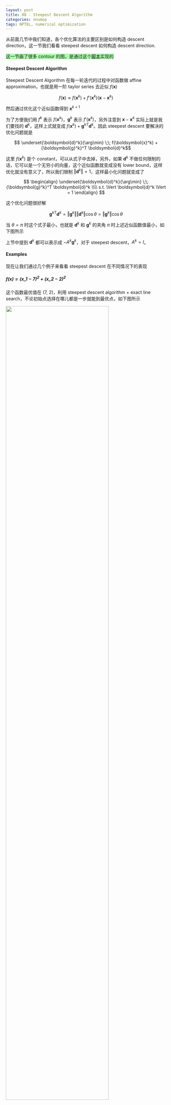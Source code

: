 ```yaml
---
layout: post
title: 08 - Steepest Descent Algorithm
categories: nnumop
tags: NPTEL, numerical optimization
---
```


从前面几节中我们知道，各个优化算法的主要区别是如何构造 descent direction，这一节我们看看 steepest descent 如何构造 descent direction.

<span style="background-color:#afa">这一节画了很多 contour 的图，是通过这个[脚本](../../../../resource/NNP/08-steepest/examples.py)实现的</span>

#### Steepest Descent Algorithm

Steepest Descent Algorithm 在每一轮迭代的过程中对函数做 affine approximation，也就是用一阶 taylor series 去近似 $f(\boldsymbol{x})$

$$f(\boldsymbol{x}) \approx f(\boldsymbol{x}^k) + f'(\boldsymbol{x}^k)(\boldsymbol{x} - \boldsymbol{x}^k)$$

然后通过优化这个近似函数得到 $\boldsymbol{x}^{k+1}$

为了方便我们用 $f^k$ 表示 $f(\boldsymbol{x}^k)$，$\boldsymbol{g}^k$ 表示 $f'(\boldsymbol{x}^k)$，另外注意到 $\boldsymbol{x} - \boldsymbol{x}^k$ 实际上就是我们要找的 $\boldsymbol{d}^k$，这样上式就变成 $f(\boldsymbol{x}^k) + {\boldsymbol{g}^k}^T \boldsymbol{d}^k$。因此 steepest descent 要解决的优化问题就是

$$ \underset{\boldsymbol{d}^k}{\arg\min} \;\; f(\boldsymbol{x}^k) + {\boldsymbol{g}^k}^T \boldsymbol{d}^k$$

这里 $f(\boldsymbol{x}^k)$ 是个 constant，可以从式子中去掉，另外，如果 $\boldsymbol{d}^k$ 不做任何限制的话，它可以是一个无穷小的向量，这个近似函数就变成没有 lower bound，这样优化就没有意义了，所以我们限制 $\Vert \boldsymbol{d}^k \Vert = 1$，这样最小化问题就变成了

$$
\begin{align}
\underset{\boldsymbol{d}^k}{\arg\min} \;\; {\boldsymbol{g}^k}^T \boldsymbol{d}^k \\\\
s.t. \Vert \boldsymbol{d}^k \Vert = 1
\end{align}
$$

这个优化问题很好解

$$
{\boldsymbol{g}^k}^T \boldsymbol{d}^k = \Vert \boldsymbol{g}^k \Vert \Vert \boldsymbol{d}^k \Vert \cos \theta = \Vert \boldsymbol{g}^k \Vert \cos \theta
$$

当 $\theta = \pi$ 时这个式子最小，也就是 $\boldsymbol{d}^k$ 和 $\boldsymbol{g}^k$ 的夹角 $\pi$ 时上述近似函数值最小，如下图所示

<object data="/resource/NNP/08-steepest/descent.svg" type="image/svg+xml" class="blkcenter"></object>

上节中提到 $\boldsymbol{d}^k$ 都可以表示成 $-A^k \boldsymbol{g}^k$，对于 steepest descent，$A^k = I$。

#### Examples

现在让我们通过几个例子来看看 steepest descent 在不同情况下的表现

##### $f(\boldsymbol{x}) = (\boldsymbol{x}\_1 - 7)^2 + (\boldsymbol{x}\_2 - 2)^2$

这个函数最优值在 (7, 2)，利用 steepest descent algorithm + exact line search，不论初始点选择在哪儿都是一步就能到最优点，如下图所示

<img style="width:80%" src="/resource/NNP/08-steepest/circular.png" />

##### $f(\boldsymbol{x}) = 4\boldsymbol{x}\_1^2 + \boldsymbol{x}\_2^2 -2\boldsymbol{x}\_1\boldsymbol{x}\_2$

这个函数的最优值点在 (0, 0)，同样我们用 steepest descent + exact line search

* 初始点为 (-1, -2)，函数的收敛过程如下图所示，以 0.001 为 gradient norm 的阈值，共迭代 27 步，实现见开头给出的脚本

  <img style="width:80%" src="/resource/NNP/08-steepest/ellip2.png" />

* 初始点为 (1, 0)，函数的收敛过程如下图所示，以 0.001 为 gradient norm 的阈值，共迭代 5 步

  <img style="width:80%" src="/resource/NNP/08-steepest/ellip1.png" />

这个例子我们可以看出初始点的不同对收敛速度是有影响的

##### $f(\boldsymbol{x}) = 100(\boldsymbol{x}\_2 - \boldsymbol{x}\_1^2)^2 + (1 - \boldsymbol{x}\_1)^2$

这个是著名的 Rosenbrock function，其最优值出现在 (1, 1) 点，利用 steepest descent + backtrack line search ($\hat{\alpha} = 0.5, \lambda = 0.3, c\_1 = 1\times 10^{-4}$)

* 初始点为 (0.6, 0.6)，收敛过程如下图所示，以 0.001 为 gradient norm 的阈值，共迭代 2029 步

  <img style="width:80%" src="/resource/NNP/08-steepest/rosen1.png" />

* 初始点为 (-1.2, 1)，收敛过程如下图所示，以 0.001 为 gradient norm 的阈值，共迭代 2300 步

  <img style="width:80%" src="/resource/NNP/08-steepest/rosen2.png" />

对于这个例子，不管你选那个初始点，迭代的过程总是很慢

上面的几个例子中，收敛的过程有快有慢，下面我们从理论的角度看看是什么导致了这种区别

#### Convergence Rate of Steepest Descent Algorithm

这里以 quadratic function $f(\boldsymbol{x}) = \frac{1}{2}\boldsymbol{x}^T H \boldsymbol{x} - \boldsymbol{c}^T \boldsymbol{x}$ 为例推导 steepest descent 的 convergence rate，其中 $H$ 是 symmetric positive definite matrix

<blockquote>
关于 quadratic function 这里多说两句，其实 quadratic function 在很多情况下会成为研究重点，不单因为它简单，或者容易可视化，还有一个很重要的原因是，任何一个函数在接近 local minimum 的地方表现都和 quadratic function 相似，原因很简单，看 $f(x)$ 的 Taylor series 就知道了

$$f(x) = f(x^*) + f'(x^*)(x - x^*) + \frac{1}{2}(x - x^*)^T H(x^*) (x - x^*) + O(\left\Vert x - x^* \right\Vert ^3)$$

其中 $x^*$ 表示 local minimum。从公式可知 $x$ 越接近 $x^*$，$\left\Vert x - x^* \right\Vert ^3$ 就越小，相应的 $f(x)$ 的行为也越接近于前面的 quadratic 的部分。所以研究 quadratic function 比看起来要重要得多。
</blockquote>

由于 $H$ 是 symmetric positive definite matrix，所以我们可以直接得到这个函数的 close-form solution，只需令 gradient 等于 0 即 $\boldsymbol{g} = H\boldsymbol{x} - \boldsymbol{c} = 0$ 可得

$$\boldsymbol{x}^* = H^{-1}\boldsymbol{c}$$

为了计算 convergence rate，这里定义 Error function $E(\boldsymbol{x}^k) = \frac{1}{2}(\boldsymbol{x}^k - \boldsymbol{x}^*)^T H (\boldsymbol{x}^k - \boldsymbol{x}^*)$，并以

$$\frac{E(\boldsymbol{x}^k) - E(\boldsymbol{x}^{k+1})}{E(\boldsymbol{x}^k)}$$

表示 convergence rate，注意到

$$
\begin{align}
E(\boldsymbol{x}^k) = & \frac{1}{2}(\boldsymbol{x}^k - \boldsymbol{x}^*)^T H (\boldsymbol{x}^k - \boldsymbol{x}^*) \\\\
= & \frac{1}{2}(\boldsymbol{x}^k H \boldsymbol{x}^k - 2\boldsymbol{x}^* H \boldsymbol{x}^k + \boldsymbol{x}^* H \boldsymbol{x}^*) \\\\
= & \frac{1}{2} \boldsymbol{x}^k H \boldsymbol{x}^k - \boldsymbol{c} \boldsymbol{x}^k + \frac{1}{2}\boldsymbol{x}^* H \boldsymbol{x}^* \;\; (\because \boldsymbol{x}^* = H^{-1}\boldsymbol{c})\\\\
= & f(\boldsymbol{x}^k) + \frac{1}{2}\boldsymbol{x}^* H \boldsymbol{x}^*
\end{align}
$$

其中 $\frac{1}{2} \boldsymbol{x}^* H \boldsymbol{x}^*$ 是个常量，所以 $E(\boldsymbol{x})$ 和 $f(\boldsymbol{x})$ 本质上是一样的。

--------------------

展开 convergence rate，对于分子分母分别有

* 分子代入 $\boldsymbol{x}^{k+1} = \boldsymbol{x}^k - \alpha^k \boldsymbol{g}^k$ 有

  $$
  \begin{align}
  E(\boldsymbol{x}^k) - E(\boldsymbol{x}^{k+1}) = & \frac{1}{2} \boldsymbol{x}^k H \boldsymbol{x}^k - \boldsymbol{c} \boldsymbol{x}^k - \frac{1}{2} \boldsymbol{x}^{k+1} H \boldsymbol{x}^{k+1} + \boldsymbol{c} \boldsymbol{x}^{k+1} \\\\
  = & {\alpha^k ({\boldsymbol{x}^k} - {\boldsymbol{x}^*})^T H \boldsymbol{g}^k - \frac{1}{2}{\alpha^k}^2 {\boldsymbol{g}^k}^T H \boldsymbol{g}^k} \\\\
  = & {\alpha^k (H \boldsymbol{x}^k - c)^T \boldsymbol{g}^k - \frac{1}{2}{\alpha^k}^2 {\boldsymbol{g}^k}^T H \boldsymbol{g}^k} \\\\
  = & {\alpha^k {\boldsymbol{g}^k}^T \boldsymbol{g}^k - \frac{1}{2}{\alpha^k}^2 {\boldsymbol{g}^k}^T H \boldsymbol{g}^k} \\\\
  \end{align}
  $$

* 对于分母，由于 $H(\boldsymbol{x}^k - \boldsymbol{x}^*) = H\boldsymbol{x}^k - c = \boldsymbol{g}^k$ 有

  $$
  \begin{align}
  E(\boldsymbol{x}^k) = & \frac{1}{2}(\boldsymbol{x}^k - \boldsymbol{x}^*)^T H (\boldsymbol{x}^k - \boldsymbol{x}^*) \\\\
  = & \frac{1}{2} {(H^{-1}\boldsymbol{g}^k)}^T H (H^{-1}\boldsymbol{g}^k) \\\\
  = & \frac{1}{2} {\boldsymbol{g}^k}^T H^{-1} \boldsymbol{g}^k
  \end{align}
  $$

这样 convergence rate 就变为

$$
\frac{2 \alpha^k {\boldsymbol{g}^k}^T \boldsymbol{g}^k - {\alpha^k}^2 {\boldsymbol{g}^k}^T H \boldsymbol{g}^k}{ {\boldsymbol{g}^k}^T H^{-1} \boldsymbol{g}^k}
$$

假设我们使用 exact line search，易推出 $\alpha^k = \frac{ {\boldsymbol{g}^k}^T\boldsymbol{g}^k}{ {\boldsymbol{g}^k}^T H \boldsymbol{g}^k}$，代入上式得

$$
\frac{E(\boldsymbol{x}^k) - E(\boldsymbol{x}^{k+1})}{E(\boldsymbol{x}^k)} = \frac{({\boldsymbol{g}^k}^T \boldsymbol{g}^k)^2}{({\boldsymbol{g}^k}^T H \boldsymbol{g}^k)({\boldsymbol{g}^k}^T H^{-1} \boldsymbol{g}^k)}
$$

--------------------

为了给上式一个 lower bound，我们引入 Kantorovich inequality

<blockquote>
Let $H \in \mathbb{R}^{n\times n}$ be a symmetric positive definite matrix. Let $\lambda_1$ and $\lambda_n$ be respectively the smallest and largest eigenvalues of $H$. Then, for any $\boldsymbol{x} \neq 0$

$$\frac{(\boldsymbol{x}^T \boldsymbol{x})^2}{(\boldsymbol{x}^T H \boldsymbol{x})(\boldsymbol{x}^T H^{-1} \boldsymbol{x})} \geq \frac{4\lambda_1 \lambda_n}{(\lambda_1 + \lambda_n)^2}$$
</blockquote>

根据 Kantorovich inequality，我们有

$$ \frac{E(\boldsymbol{x}^k) - E(\boldsymbol{x}^{k+1})}{E(\boldsymbol{x}^k)} \geq \frac{4\lambda_1 \lambda_n}{(\lambda_1 + \lambda_n)^2} $$

等价于

$$ E(\boldsymbol{x}^{k+1}) \leq (\frac{\lambda_n - \lambda_1}{\lambda_n + \lambda_1})^2 E(\boldsymbol{x}^k)$$

因此根据我们定义的 $E(\boldsymbol{x})$，steepest descent 是一个 convergence rate $\leq (\frac{\lambda_n - \lambda_1}{\lambda_n + \lambda_1})^2$ 的 linear convergence algorithm.

对 convergence rate 做个简单的变形

$$(\frac{\lambda_n - \lambda_1}{\lambda_n + \lambda_1})^2 = (1 - \frac{2}{\frac{\lambda\_n}{\lambda\_1} - 1})^2$$

其中 $\frac{\lambda\_n}{\lambda\_1}$ 表示一个 matrix 的 condition number，可以看出 condition number 越大，convergence rate 越大，算法收敛得越慢。当 $\lambda\_1 = \lambda\_n$ 时，收敛是最快的，对应上面例子中 circular contour 的情况，condition number 越大，contour 越扁，越小 contour 越圆。

#### 结论

从上面的例子和理论分析中，可以得出如下结论

* 收敛速度确实和初始点的选择有关

* Steepest descent 是一个 linear convergence algorithm，并且收敛速度取决于 Hessian matrix 的 condition number，condition number 越大收敛越慢

* 对于 nonquadratic function，上面的结论也是可用的，前面已经讲过，在接近 local minimum 的地方，任何函数的表现都可以用 quadratic function 近似，因此 nonquadratic function 的 convergence rate 取决于 $H(\boldsymbol{x}^\*)$ 的 condition number，其中 $\boldsymbol{x}^\*$ 是 local minimum

#### 改进 Steepest Descent

假设要优化的函数是 quadratic function $f(\boldsymbol{x}) = \frac{1}{2} \boldsymbol{x}^T H \boldsymbol{x} - \boldsymbol{c}^T \boldsymbol{x}$，其中 $H$ 是 symmetric positive definite matrix。

前面已经提到 $H$ 的 condition number 对收敛速度的影响非常大，condition number 越小，收敛得越快，当 $H = I$ 时收敛最快。由此产生的一个优化思路是，对原始 function 做空间变换，使其在新空间中的 Hessian matrix 为 $I$，然后在新空间中做优化，再将结果映射回原始空间，这样迭代就可以一步完成。

假设原始空间为 x-space，新空间为 y-space，则我们试图找到的变换是

$$ f(\boldsymbol{x}) = \frac{1}{2} \boldsymbol{x}^T H \boldsymbol{x} - \boldsymbol{c}^T \boldsymbol{x} \; \Rightarrow \; h(\boldsymbol{y}) = \frac{1}{2} \boldsymbol{y}^T \boldsymbol{y} - \boldsymbol{c}\_y^T \boldsymbol{y} $$

参考下图

<object data="/resource/NNP/09-newton/transform.svg" type="image/svg+xml" class="blkcenter"></object>

由于这里 $H$ 是 symmetric positive definite matrix，这个变换可以通过对 $H$ 做 Cholesky decomposition 实现，如下

$$ f(\boldsymbol{x}) = \frac{1}{2} \boldsymbol{x}^T H \boldsymbol{x} - \boldsymbol{c}^T \boldsymbol{x} = \frac{1}{2} \boldsymbol{x}^T L L^T \boldsymbol{x} - \boldsymbol{c}^T \boldsymbol{x} = \frac{1}{2} (L^T \boldsymbol{x})^T (L^T \boldsymbol{x}) - \boldsymbol{c}^T \boldsymbol{x} $$

令 $\boldsymbol{y} = L^T \boldsymbol{x}$，则有

$$ h(\boldsymbol{y}) = \frac{1}{2} \boldsymbol{y}^T \boldsymbol{y} - (L^{-1} \boldsymbol{c})^T \boldsymbol{y} $$

这样我们就实现了通过空间变换得到一个 Hessian matrix 为 $I$ 的 quadratic function。在 $h(\boldsymbol{y})$ 应用 steepest descent 有 (令 $\alpha = 1$)

$$ \boldsymbol{y}^{k+1} = \boldsymbol{y}^k - \nabla h(\boldsymbol{y}^k) = \boldsymbol{y}^k - (\boldsymbol{y}^k - L^{-1}\boldsymbol{c}) = L^{-1}\boldsymbol{c}$$

所以无论你从什么初始点开始，都是一步到达 global minimum，把这个点映射回 x-space，得 
$$\boldsymbol{x}^{k+1} = L^{-T}L^{-1} \boldsymbol{c} = H^{-1}\boldsymbol{c}$$

这就是在 x-space 的最优解。

----------

如果我们将 y-space 的迭代步骤映射到 x-space 的话是这样

$$
\begin{align}
& \boldsymbol{y}^{k+1} = \boldsymbol{y}^k - \nabla\_{\boldsymbol{y}^k} h(\boldsymbol{y}^k) \\\\
\Longleftrightarrow & L^{-T}\boldsymbol{y}^{k+1} = L^{-T}\boldsymbol{y}^k - L^{-T}\nabla\_{\boldsymbol{y}^k} f(L^{-T} \boldsymbol{y}^k) \\\\
\Longleftrightarrow & \boldsymbol{x}^{k+1} = \boldsymbol{x}^k - L^{-T} L^{-1} \nabla f(\boldsymbol{x}^k) \\\\
\Longleftrightarrow & \boldsymbol{x}^{k+1} = \boldsymbol{x}^k - H^{-1} \nabla f(\boldsymbol{x}^k) \\\\
\end{align}
$$

这最后一步实际上是 Classical Newton 的迭代步骤。但要注意 Classical Newton 并不是由 Steepest Descent 演化过来的，实际上，二者的发明并没有什么联系，并且 Classical Newton 出现比 Steepest Descent 还要早得多，下一片文章我们将看到 Classical Newton 是基于什么思想得到的。

